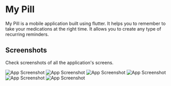 
# My Pill

My Pill is a mobile application built using flutter. It helps you to remember to take your medications at the right time. It allows you to create any type of recurring reminders.





## Screenshots

Check screenshots of all the application's screens.

![App Screenshot](https://i.ibb.co/bPMWXBG/Screenshot-2024-01-24-12-24-53-12.jpg)
![App Screenshot](https://i.ibb.co/TKFVg4M/Screenshot-2024-01-24-12-25-01-32.jpg)
![App Screenshot](https://i.ibb.co/549wpxq/Screenshot-2024-01-24-12-26-26-82.jpg)
![App Screenshot](https://i.ibb.co/Lzv5SW9/Screenshot-2024-01-24-12-28-34-82.jpg)
![App Screenshot](https://i.ibb.co/8P7VKwd/Screenshot-2024-01-24-12-28-48-81.jpg)
![App Screenshot](https://i.ibb.co/Fs3gf2Q/Screenshot-2024-01-24-12-28-51-69.jpg)
